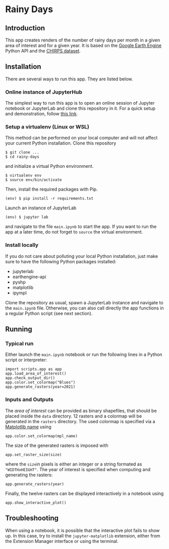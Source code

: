 # Rainy Days
## Introduction
This app creates renders of the number of rainy days per month in a given area of interest and for a given year. It is based on the [Google Earth Engine](https://earthengine.google.com/) Python API and the [CHIRPS dataset](https://www.chc.ucsb.edu/data/chirps).

## Installation
There are several ways to run this app. They are listed below.

### Online instance of JupyterHub
The simplest way to run this app is to open an online session of Jupyter notebook or JupyterLab and clone this repository in it. For a quick setup and demonstration, follow [this link](https://noto.epfl.ch/hub/user-redirect/git-pull?repo=https://github.com/Soni-Sona/rainy_days.git&urlpath=lab/tree/rainy-days/main.ipynb&branch=main).

### Setup a virtualenv (Linux or WSL)
This method can be performed on your local computer and will not affect your current Python installation. Clone this repository
```
$ git clone ...
$ cd rainy-days
```
and initialize a virtual Python environment.
```
$ virtualenv env
$ source env/bin/activate
```
Then, install the required packages with Pip.
```
(env) $ pip install -r requirements.txt
```
Launch an instance of JupyterLab
```
(env) $ jupyter lab
```
and navigate to the file `main.ipynb` to start the app.
If you want to run the app at a later time, do not forget to `source` the virtual environment.

### Install locally
If you do not care about polluting your local Python installation, just make sure to have the following Python packages installed:
- jupyterlab
- earthengine-api
- pyshp
- matplotlib
- ipympl

Clone the repository as usual, spawn a JupyterLab instance and navigate to the `main.ipynb` file. Otherwise, you can also call directly the app functions in a regular Python script (see next section).

## Running
### Typical run
Either launch the `main.ipynb` notebook or run the following lines in a Python script or interpreter:
```
import scripts.app as app
app.load_area_of_interest()
app.check_output_dir()
app.color.set_colormap("Blues")
app.generate_rasters(year=2021)
```

### Inputs and Outputs
The _area of interest_ can be provided as binary shapefiles, that should be placed inside the `data` directory.
12 rasters and a colormap will be generated in the `rasters` directory.
The used colormap is specified via a [Matplotlib name](https://matplotlib.org/stable/tutorials/colors/colormaps.html) using
```
app.color.set_colormap(mpl_name)
```
The size of the generated rasters is imposed with
```
app.set_raster_size(size)
```
where the `size`in pixels is either an integer or a string formated as `"WIDTHxHEIGHT"`.
The year of interest is specified when computing and generating the rasters:
```
app.generate_rasters(year)
```
Finally, the twelve rasters can be displayed interactively in a notebook using
```
app.show_interactive_plot()
```

## Troubleshooting
When using a notebook, it is possible that the interactive plot fails to show up. In this case, try to install the `jupyter-matplotlib` extension, either from the Extension Manager interface or using the terminal.

